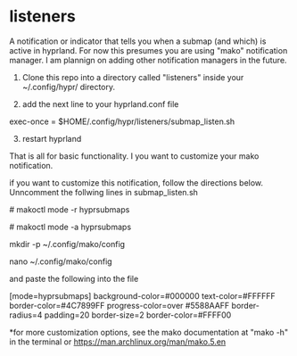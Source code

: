 # listeners
A notification or indicator that tells you when a submap (and which) is active in hyprland.
For now this presumes you are using "mako" notification manager. I am plannign on adding 
other notification managers in the future.

1) Clone this repo into a directory called "listeners" inside your ~/.config/hypr/ directory.

2) add the next line to your hyprland.conf file

exec-once = $HOME/.config/hypr/listeners/submap_listen.sh

3) restart hyprland

That is all for basic functionality. I you want to customize your mako notification. 


if you want to customize this notification, follow the directions below.
Unncomment the follwing lines in submap_listen.sh

\# makoctl mode -r hyprsubmaps

\# makoctl mode -a hyprsubmaps

mkdir -p ~/.config/mako/config

nano ~/.config/mako/config

and paste the following into the file

[mode=hyprsubmaps]
background-color=#000000
text-color=#FFFFFF
border-color=#4C7899FF
progress-color=over #5588AAFF
border-radius=4
padding=20
border-size=2
border-color=#FFFF00

*for more customization options, see the mako documentation at "mako -h" in the terminal
or https://man.archlinux.org/man/mako.5.en
